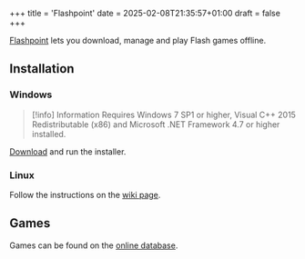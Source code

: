+++
title = 'Flashpoint'
date = 2025-02-08T21:35:57+01:00
draft = false
+++

[Flashpoint](https://flashpointarchive.org/) lets you download, manage and play Flash games offline.

## Installation

### Windows

> [!info] Information
> Requires Windows 7 SP1 or higher, Visual C++ 2015 Redistributable (x86) and Microsoft .NET Framework 4.7 or higher installed.

[Download](https://github.com/FlashpointProject/FlashpointComponentTools/releases) and run the installer.

### Linux

Follow the instructions on the [wiki page](https://flashpointarchive.org/datahub/Linux_Support).

## Games

Games can be found on the [online database](https://flashpointproject.github.io/flashpoint-database/).
